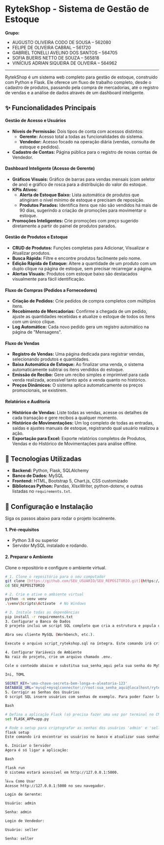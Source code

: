 # RytekShop - Sistema de Gestão de Estoque

**Grupo:**
* AUGUSTO OLIVEIRA CODO DE SOUSA – 562080
* FELIPE DE OLIVEIRA CABRAL – 561720
* GABRIEL TONELLI AVELINO DOS SANTOS – 564705
* SOFIA BUERIS NETTO DE SOUZA – 565818
* VINÍCIUS ADRIAN SIQUEIRA DE OLIVEIRA – 564962

---

RytekShop é um sistema web completo para gestão de estoque, construído com Python e Flask. Ele oferece um fluxo de trabalho completo, desde o cadastro de produtos, passando pela compra de mercadorias, até o registro de vendas e a análise de dados através de um dashboard inteligente.

## ✨ Funcionalidades Principais

#### Gestão de Acesso e Usuários
- **Níveis de Permissão:** Dois tipos de conta com acessos distintos:
  - **Gerente:** Acesso total a todas as funcionalidades do sistema.
  - **Vendedor:** Acesso focado na operação diária (vendas, consulta de estoque e pedidos).
- **Cadastro de Contas:** Página pública para o registro de novas contas de Vendedor.

#### Dashboard Inteligente (Acesso de Gerente)
- **Gráficos Visuais:** Gráfico de barras para vendas mensais (com seletor de ano) e gráfico de rosca para a distribuição do valor do estoque.
- **KPIs Ativos:**
  - **Alerta de Estoque Baixo:** Lista automática de produtos que atingiram o nível mínimo de estoque e precisam de reposição.
  - **Produtos Parados:** Identifica itens que não são vendidos há mais de 90 dias, sugerindo a criação de promoções para movimentar o estoque.
- **Promoções Inteligentes:** Crie promoções com preço sugerido diretamente a partir do painel de produtos parados.

#### Gestão de Produtos e Estoque
- **CRUD de Produtos:** Funções completas para Adicionar, Visualizar e Atualizar produtos.
- **Busca Rápida:** Filtre e encontre produtos facilmente pelo nome.
- **Edição Rápida de Estoque:** Altere a quantidade de um produto com um duplo clique na página de estoque, sem precisar recarregar a página.
- **Alertas Visuais:** Produtos com estoque baixo são destacados visualmente para fácil identificação.

#### Fluxo de Compras (Pedidos a Fornecedores)
- **Criação de Pedidos:** Crie pedidos de compra completos com múltiplos itens.
- **Recebimento de Mercadorias:** Confirme a chegada de um pedido, ajuste as quantidades recebidas e atualize o estoque de todos os itens com um único clique.
- **Log Automático:** Cada novo pedido gera um registro automático na página de "Mensagens".

#### Fluxo de Vendas
- **Registro de Vendas:** Uma página dedicada para registrar vendas, selecionando produtos e quantidades.
- **Baixa Automática de Estoque:** Ao finalizar uma venda, o sistema automaticamente subtrai os itens vendidos do estoque.
- **Emissão de Recibo:** Gere um recibo simples e imprimível para cada venda realizada, acessível tanto após a venda quanto no histórico.
- **Preços Dinâmicos:** O sistema aplica automaticamente os preços promocionais, se existirem.

#### Relatórios e Auditoria
- **Histórico de Vendas:** Liste todas as vendas, acesse os detalhes de cada transação e gere recibos a qualquer momento.
- **Histórico de Movimentações:** Um log completo de todas as entradas, saídas e ajustes manuais de estoque, registrando qual usuário realizou a ação.
- **Exportação para Excel:** Exporte relatórios completos de Produtos, Vendas e do Histórico de Movimentações para análise offline.

## 🚀 Tecnologias Utilizadas
- **Backend:** Python, Flask, SQLAlchemy
- **Banco de Dados:** MySQL
- **Frontend:** HTML, Bootstrap 5, Chart.js, CSS customizado
- **Bibliotecas Python:** Pandas, XlsxWriter, python-dotenv, e outras listadas no `requirements.txt`.

## 🔧 Configuração e Instalação
Siga os passos abaixo para rodar o projeto localmente.

#### 1. Pré-requisitos
- Python 3.8 ou superior
- Servidor MySQL instalado e rodando.

#### 2. Preparar o Ambiente
Clone o repositório e configure o ambiente virtual.

```bash
# 1. Clone o repositório para o seu computador
git clone [https://github.com/SEU_USUARIO/SEU_REPOSITORIO.git](https://github.com/SEU_USUARIO/SEU_REPOSITORIO.git)
cd SEU_REPOSITORIO

# 2. Crie e ative o ambiente virtual
python -m venv venv
.\venv\Scripts\Activate  # No Windows

# 3. Instale todas as dependências
pip install -r requirements.txt
3. Configurar o Banco de Dados
O projeto inclui um script SQL completo que cria a estrutura e popula o banco com dados de simulação.

Abra seu cliente MySQL (Workbench, etc.).

Execute o arquivo script_rytekshop.sql na íntegra. Este comando irá criar o banco de dados RYTEKSHOP, todas as tabelas, e inserir mais de 200 registros para uma simulação robusta.

4. Configurar Variáveis de Ambiente
Na raiz do projeto, crie um arquivo chamado .env.

Cole o conteúdo abaixo e substitua sua_senha_aqui pela sua senha do MySQL.

Ini, TOML

SECRET_KEY='uma-chave-secreta-bem-longa-e-aleatoria-123'
DATABASE_URL='mysql+mysqlconnector://root:sua_senha_aqui@localhost/rytekshop'
5. Corrigir as Senhas dos Usuários
O script SQL insere usuários com senhas de exemplo. Para poder fazer login, execute o comando setup do Flask.

Bash

# Defina a aplicação Flask (só precisa fazer uma vez por terminal no CMD)
set FLASK_APP=app.py

# Rode o setup para criptografar as senhas dos usuários 'admin' e 'seller'
flask setup
Este comando irá encontrar os usuários no banco e atualizar suas senhas para 'admin' e 'seller', respectivamente.

6. Iniciar o Servidor
Agora é só ligar a aplicação:

Bash

flask run
O sistema estará acessível em http://127.0.0.1:5000.

ใช้งาน Como Usar
Acesse http://127.0.0.1:5000 no seu navegador.

Login de Gerente:

Usuário: admin

Senha: admin

Login de Vendedor:

Usuário: seller

Senha: seller